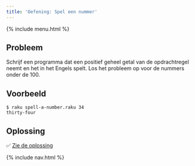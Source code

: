 ```yaml
---
title: 'Oefening: Spel een nummer'
---
```


{% include menu.html %}

## Probleem

Schrijf een programma dat een positief geheel getal van de opdrachtregel neemt en het in het Engels spelt. Los het probleem op voor de nummers onder de 100.

## Voorbeeld

```console
$ raku spell-a-number.raku 34
thirty-four
```

## Oplossing

✅ [Zie de oplossing](solution)

{% include nav.html %}